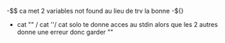 -$$ ca met 2 variables not found au lieu de trv la bonne
-${}
- cat "" / cat ''/ cat solo te donne acces au stdin alors que les 2 autres donne une erreur donc garder ""
